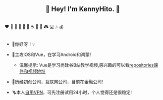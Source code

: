 <h2 align="center">👋 Hey! I'm KennyHito. 🐘</h2>
<br />
❤️ 🍦 🍓 🍉 🍋 🥛 ☕ 🍗 🍟 🎮 💻 🎶 💰
<br />
<br />

- 🔭你好呀！💡

- 🤔主攻iOS和Vue，在学习Android和鸿蒙!
  
  - 温馨提示: Vue是学习尚硅谷B站教学视频,感兴趣的可以看[repositories课件和视频地址](https://github.com/KennyHito?tab=repositories)

- 🍋历经初创公司，互联网公司，目前在金融公司!

- 🪜本人[自用VPN](https://goooo.huajic.cfd/auth/register?code=d39H)，可先注册试用24小时，个人觉得还是很稳定!
